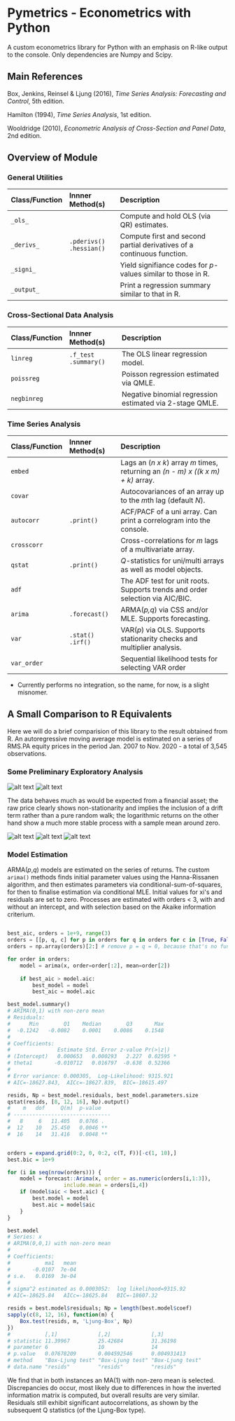 # Pymetrics - Econometrics with Python

A custom econometrics library for Python with an emphasis on R-like output to
the console. Only dependencies are Numpy and Scipy. 

## Main References

Box, Jenkins, Reinsel & Ljung (2016), *Time Series Analysis: Forecasting and
Control*, 5th edition.   

Hamilton (1994), *Time Series Analysis*, 1st edition.

Wooldridge (2010), *Econometric Analysis of Cross-Section and Panel Data*, 2nd
edition.


## Overview of Module

### General Utilities

| Class/Function  | Innner Method(s)                | Description                                                            |
| :-------------- | :------------------------------ | :--------------------------------------------------------------------- |
| `_ols_`         |                                 | Compute and hold OLS (via QR) estimates.                               |
| `_derivs_`      | `.pderivs()` <br/> `.hessian()` | Compute first and second partial derivatives of a continuous function. |
| `_signi_`       |                                 | Yield signifiance codes for *p*-values similar to those in R.          |
| `_output_`      |                                 | Print a regression summary similar to that in R.                       |

### Cross-Sectional Data Analysis

| Class/Function | Innner Method(s)             | Description                                              |
| :------------- | :--------------------------- | :------------------------------------------------------- |
| `linreg`       | `.f_test` <br/> `.summary()` | The OLS linear regression model.                         |
| `poissreg`     |                              | Poisson regression estimated via QMLE.                   |
| `negbinreg`    |                              | Negative binomial regression estimated via 2-stage QMLE. |

### Time Series Analysis

| Class/Function | Innner Method(s)         | Description                                                                      |
| :------------- | :----------------------- | :------------------------------------------------------------------------------- |
| `embed`        |                          | Lags an (*n x k*) array *m* times, returning an *(n - m) x ((k x m) + k)* array. |
| `covar`        |                          | Autocovariances of an array up to the *m*th lag (default *N*).                   |
| `autocorr`     | `.print()`               | ACF/PACF of a uni array. Can print a correlogram into the console.               |
| `crosscorr`    |                          | Cross-correlations for *m* lags of a multivariate array.                         |
| `qstat`        | `.print()`               |  *Q*-statistics for uni/multi arrays as well as model objects.                   |
| `adf`          |                          | The ADF test for unit roots. Supports trends and order selection via AIC/BIC.    |
| `arima`        | `.forecast()`            | ARMA(*p,q*) via CSS and/or MLE. Supports forecasting.                            |
| `var`          | `.stat()` <br/> `.irf()` | VAR(*p*) via OLS. Supports stationarity checks and multiplier analysis.          |
| `var_order`    |                          | Sequential likelihood tests for selecting VAR order                              |

* Currently performs no integration, so the name, for now, is a slight misnomer.

## A Small Comparison to R Equivalents

Here we will do a brief comparision of this library to the result obtained from R. An autoregressive
moving average model is estimated on a series of RMS.PA equity prices in the period Jan. 2007 to
Nov. 2020 - a total of 3,545 observations.

### Some Preliminary Exploratory Analysis

![alt text](https://github.com/mhoirup/pymetrics/blob/master/plots/lineplot.png?raw=true)
![alt text](https://github.com/mhoirup/pymetrics/blob/master/plots/returns.png?raw=true)

The data behaves much as would be expected from a financial asset; the raw price clearly shows
non-stationarity and implies the inclusion of a drift term rather than a pure random walk; the
logarithmic returns on the other hand show a much more stable process with a sample mean around
zero.

![alt text](https://github.com/mhoirup/pymetrics/blob/master/plots/histogram.png?raw=true)
![alt text](https://github.com/mhoirup/pymetrics/blob/master/plots/ecdf.png?raw=true)
![alt text](https://github.com/mhoirup/pymetrics/blob/master/plots/correlations.png?raw=true)


### Model Estimation

ARMA(*p*,*q*) models are estimated on the series of returns. The custom `arima()` methods finds initial parameter values using the Hanna-Rissanen algorithm, and then estimates parameters via conditional-sum-of-squares, for then to finalise estimation via conditional MLE. Initial values for xi's and residuals are set to zero. Processes are estimated with orders < 3, with and without an intercept, and with selection based on the Akaike information criterium.

```python

best_aic, orders = 1e+9, range(3)
orders = [[p, q, c] for p in orders for q in orders for c in [True, False]]
orders = np.array(orders)[2:] # remove p = q = 0, because that's no fun

for order in orders:
    model = arima(x, order=order[:2], mean=order[2])
    
    if best_aic > model.aic:
        best_model = model
        best_aic = model.aic

best_model.summary()
# ARIMA(0,1) with non-zero mean
# Residuals:
#      Min        Q1    Median        Q3       Max
#  -0.1242   -0.0082    0.0001    0.0086    0.1548
#
# Coefficients:
#               Estimate Std. Error z-value Pr(>|z|)
# (Intercept)   0.000653   0.000293   2.227  0.02595 *
# theta1       -0.010712   0.016797  -0.638  0.52366
#
# Error variance: 0.000305,  Log-Likelihood: 9315.921
# AIC=-18627.843,  AICc=-18627.839,  BIC=-18615.497

resids, Np = best_model.residuals, best_model.parameters.size
qstat(resids, [8, 12, 16], Np).output()
#    m   dof     Q(m)  p-value
# -------------------------------
#   8     6   11.405   0.0766 .
#  12    10   25.450   0.0046 **
#  16    14   31.416   0.0048 **

```

```R

orders = expand.grid(0:2, 0, 0:2, c(T, F))[-c(1, 10),] 
best.bic = 1e+9

for (i in seq(nrow(orders))) {
    model = forecast::Arima(x, order = as.numeric(orders[i,1:3]),
                  include.mean = orders[i,4])
    if (model$aic < best.aic) {
        best.model = model
        best.aic = model$aic
    }
}

best.model
# Series: x
# ARIMA(0,0,1) with non-zero mean
#
# Coefficients:
#           ma1   mean
#       -0.0107  7e-04
# s.e.   0.0169  3e-04
#
# sigma^2 estimated as 0.0003052:  log likelihood=9315.92
# AIC=-18625.84   AICc=-18625.84   BIC=-18607.32

resids = best.model$residuals; Np = length(best.model$coef)
sapply(c(8, 12, 16), function(m) {
    Box.test(resids, m, 'Ljung-Box', Np)
})
#           [,1]             [,2]             [,3]
# statistic 11.39967         25.42684         31.36198
# parameter 6                10               14
# p.value   0.07678209       0.004592546      0.004931413
# method    "Box-Ljung test" "Box-Ljung test" "Box-Ljung test"
# data.name "resids"         "resids"         "resids"

```

We find that in both instances an MA(1) with non-zero mean is selected. Discrepancies do occur, most likely due to differences in how the inverted information matrix is computed, but overall results are very similar. Residuals still exhibit significant autocorrelations, as shown by the subsequent Q statistics (of the Ljung-Box type).




